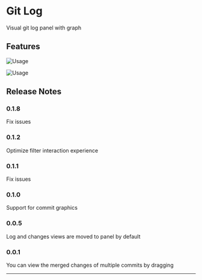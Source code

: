 # Git Log

Visual git log panel with graph

## Features

![Usage](./assets/usage/git-log-use-1.gif)

![Usage](./assets/usage/git-log-use-2.gif)

## Release Notes

### 0.1.8

Fix issues

### 0.1.2

Optimize filter interaction experience

### 0.1.1

Fix issues

### 0.1.0

Support for commit graphics

### 0.0.5

Log and changes views are moved to panel by default

### 0.0.1

You can view the merged changes of multiple commits by dragging

---
